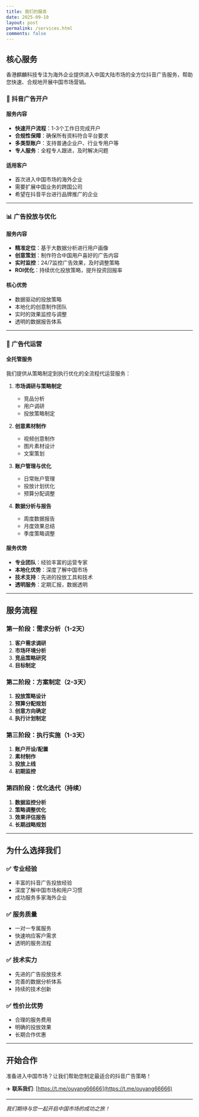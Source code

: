```yaml
---
title: 我们的服务
date: 2025-09-10
layout: post
permalink: /services.html
comments: false
---
```


## 核心服务

香港麒麟科技专注为海外企业提供进入中国大陆市场的全方位抖音广告服务，帮助您快速、合规地开展中国市场营销。

### 🚀 抖音广告开户

#### 服务内容
- **快速开户流程**：1-3个工作日完成开户
- **合规性保障**：确保所有资料符合平台要求
- **多类型账户**：支持普通企业户、行业专用户等
- **专人服务**：全程专人跟进，及时解决问题

#### 适用客户
- 首次进入中国市场的海外企业
- 需要扩展中国业务的跨国公司
- 希望在抖音平台进行品牌推广的企业

---

### 📊 广告投放与优化

#### 服务内容
- **精准定位**：基于大数据分析进行用户画像
- **创意策划**：制作符合中国用户喜好的广告内容
- **实时监控**：24/7监控广告效果，及时调整策略
- **ROI优化**：持续优化投放策略，提升投资回报率

#### 核心优势
- 数据驱动的投放策略
- 本地化的创意制作团队
- 实时的效果监控与调整
- 透明的数据报告体系

---

### 🎯 广告代运营

#### 全托管服务
我们提供从策略制定到执行优化的全流程代运营服务：

1. **市场调研与策略制定**
   - 竞品分析
   - 用户调研
   - 投放策略制定

2. **创意素材制作**
   - 视频创意制作
   - 图片素材设计
   - 文案策划

3. **账户管理与优化**
   - 日常账户管理
   - 投放计划优化
   - 预算分配调整

4. **数据分析与报告**
   - 周度数据报告
   - 月度效果总结
   - 季度策略调整

#### 服务优势
- **专业团队**：经验丰富的运营专家
- **本地化优势**：深度了解中国市场
- **技术支持**：先进的投放工具和技术
- **透明服务**：定期汇报，数据透明

---

## 服务流程

### 第一阶段：需求分析（1-2天）
1. **客户需求调研**
2. **市场环境分析**
3. **竞品策略研究**
4. **目标制定**

### 第二阶段：方案制定（2-3天）
1. **投放策略设计**
2. **预算分配规划**
3. **创意方向确定**
4. **执行计划制定**

### 第三阶段：执行实施（1-3天）
1. **账户开设/配置**
2. **素材制作**
3. **投放上线**
4. **初期监控**

### 第四阶段：优化迭代（持续）
1. **数据监控分析**
2. **策略调整优化**
3. **效果评估报告**
4. **长期战略规划**

---

## 为什么选择我们

### ✅ 专业经验
- 丰富的抖音广告投放经验
- 深度了解中国市场和用户习惯
- 成功服务多家海外企业

### ✅ 服务质量
- 一对一专属服务
- 快速响应客户需求
- 透明的服务流程

### ✅ 技术实力
- 先进的广告投放技术
- 完善的数据分析体系
- 持续的技术创新

### ✅ 性价比优势
- 合理的服务费用
- 明确的投放效果
- 长期合作优惠

---

## 开始合作

准备进入中国市场？让我们帮助您制定最适合的抖音广告策略！

✈️ **联系我们**: [https://t.me/ouyang66666](https://t.me/ouyang66666)

---

*我们期待与您一起开启中国市场的成功之旅！*
